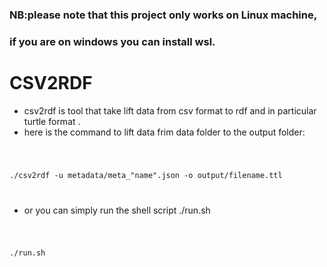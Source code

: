### NB:please note that this project only works on Linux machine,
### if you are on windows you can install wsl.
# CSV2RDF
- csv2rdf is tool that take lift data from csv format to rdf and in particular turtle format .
- here is the command to lift data frim data folder to the output folder:

<code>
  
./csv2rdf -u metadata/meta_"name".json -o output/filename.ttl
  
</code>

- or you can simply run the shell script ./run.sh

<code>
  
./run.sh

</code>
